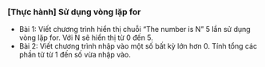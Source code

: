 ### [Thực hành] Sử dụng vòng lặp for
- Bài 1: Viết chương trình hiển thị chuỗi “The number is N” 5 lần sử dụng vòng lặp for. Với N sẽ hiển thị từ 0 đến 5.
- Bài 2: Viết chương trình nhập vào một số bất kỳ lớn hơn 0. Tính tổng các phần tử từ 1 đến số vừa nhập vào.